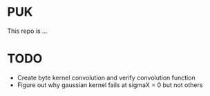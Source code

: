 # PUK

This repo is ...

# TODO

- Create byte kernel convolution and verify convolution function
- Figure out why gaussian kernel fails at sigmaX = 0 but not others